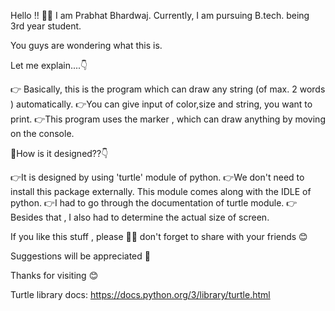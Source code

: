 Hello !! 👋🏻 
I am Prabhat Bhardwaj.
Currently,  I am pursuing B.tech. being 3rd year student.

You guys are wondering what this is.

Let me explain....👇

👉 Basically,  this is the program which can draw any string (of max. 2 words ) automatically. 
👉You can give input of color,size and string, you want to print.
👉This program uses the marker , which can draw  anything by moving on the console.

🤔How is it designed??👇

👉It is designed by using 'turtle' module of python.
👉We don't need to install this package externally. This module comes along with the IDLE of python.
👉I had to go through the documentation of turtle module.
👉Besides that , I also had to determine the actual size of screen.

If you like this stuff , please 🙏🏻  don't forget to share with your friends 😊 

Suggestions will be appreciated 🙂 

Thanks for visiting 😊

Turtle library docs: https://docs.python.org/3/library/turtle.html
